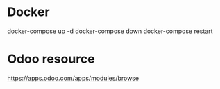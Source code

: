 # Docker
docker-compose up -d
docker-compose down
docker-compose restart

# Odoo resource
https://apps.odoo.com/apps/modules/browse